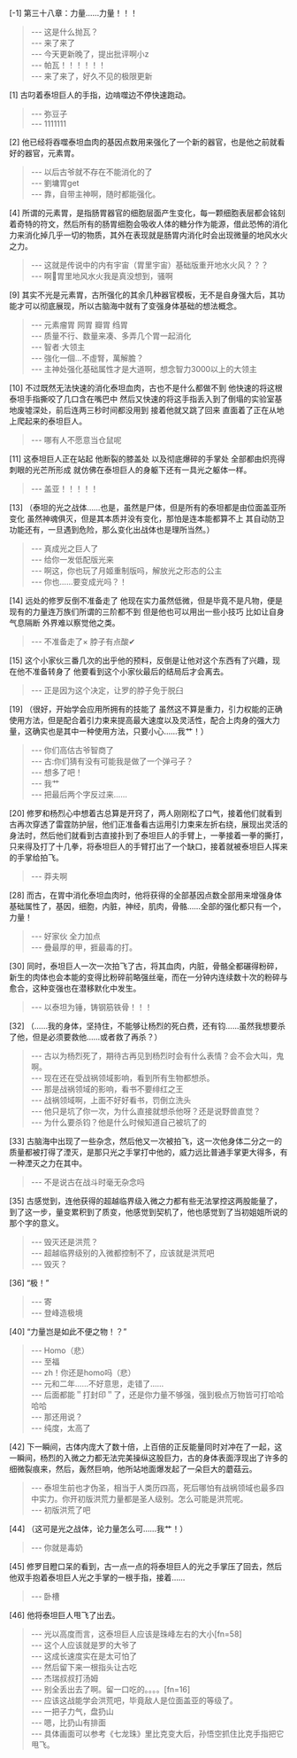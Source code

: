 
[-1] 第三十八章：力量……力量！！！
>--- 这是什么抛瓦？<br>
>--- 来了来了<br>
>--- 今天更新晚了，提出批评啊小z<br>
>--- 帕瓦！！！！！！<br>
>--- 来了来了，好久不见的极限更新<br>

[1] 古叼着泰坦巨人的手指，边啃噬边不停快速跑动。
>--- 弥豆子<br>
>--- 1111111<br>

[2] 他已经将吞噬泰坦血肉的基因点数用来强化了一个新的器官，也是他之前就看好的器官，元素胃。
>--- 以后古爷就不存在不能消化的了<br>
>--- 劉墉胃get<br>
>--- 靠，自带主神啊，随时都能强化。<br>

[4] 所谓的元素胃，是指肠胃器官的细胞层面产生变化，每一颗细胞表层都会铭刻着奇特的符文，然后所有的肠胃细胞会吸收人体的糖分作为能源，借此恐怖的消化力来消化掉几乎一切的物质，其外在表现就是肠胃内消化时会出现微量的地风水火之力。
>--- 这就是传说中的内有宇宙（胃里宇宙）基础版重开地水火风？？？<br>
>--- 啊🤔胃里地风水火我是真没想到，骚啊<br>

[9] 其实不光是元素胃，古所强化的其余几种器官模板，无不是自身强大后，其功能才可以彻底展现，所以古脑海中就有了变强身体基础的想法概念。
>--- 元素瘤胃 网胃 瓣胃 绉胃<br>
>--- 质量不行、数量来凑、多弄几个胃一起消化<br>
>--- 智者·大领主<br>
>--- 強化一個…不虛腎，萬解膽？<br>
>--- 主神处强化基础属性才是大道啊，想念智力3000以上的大领主<br>

[10] 不过既然无法快速的消化泰坦血肉，古也不是什么都做不到 他快速的将这根泰坦手指撕咬了几口含在嘴巴中 然后又快速的将这手指丢入到了倒塌的实验室基地废墟深处，前后连两三秒时间都没用到 接着他就又跳了回来 直面着了正在从地上爬起来的泰坦巨人。
>--- 哪有人不愿意当仓鼠呢<br>

[11] 这泰坦巨人正在站起 他断裂的膝盖处 以及彻底爆碎的手掌处 全部都由炽亮得刺眼的光芒所形成 就仿佛在泰坦巨人的身躯下还有一具光之躯体一样。
>--- 盖亚！！！！！<br>

[13] （泰坦的光之战体……也是，虽然是尸体，但是所有的泰坦都是由位面盖亚所变化 虽然神魂俱灭，但是其本质并没有变化，那怕是连本能都算不上 其自动防卫功能还有，一旦遇到危险，那么变化出战体也是理所当然。）
>--- 真成光之巨人了<br>
>--- 给你一发低配版光来<br>
>--- 啊这，你也玩了月姬重制版吗，解放光之形态的公主<br>
>--- 你也……要变成光吗？！<br>

[14] 远处的修罗反倒不准备走了 他现在实力虽然低微，但是毕竟不是凡物，便是现有的力量连万族们所谓的三阶都不到 但是他也可以用出一些小技巧 比如让自身气息隔断 外界难以察觉他之类。
>--- 不准备走了×
脖子有点酸✔<br>

[15] 这个小家伙三番几次的出乎他的预料，反倒是让他对这个东西有了兴趣，现在他不准备转身了 他要看到这个小家伙最后的结局后才会离去。
>--- 正是因为这个决定，让罗的脖子免于脱臼<br>

[19] （很好，开始学会应用所拥有的技能了 虽然这不算是重力，引力权能的正确使用方法，但是配合着引力束来提高最大速度以及灵活性，配合上肉身的强大力量，这确实也是其中一种使用方法，只要小心……我艹！）
>--- 你们高估古爷智商了<br>
>--- 古:你们猜有没有可能我是做了一个弹弓子？<br>
>--- 想多了吧！<br>
>--- 我艹<br>
>--- 把最后两个字反过来……<br>

[20] 修罗和杨烈心中想着古总算是开窍了，两人刚刚松了口气，接着他们就看到古再次穿透了雷霆防护层，他们正准备看古运用引力束来左折右绕，展现出灵活的身法时，然后他们就看到古直接扑到了泰坦巨人的手臂上，一拳接着一拳的撕打，只来得及打了十几拳，将泰坦巨人的手臂打出了一个缺口，接着就被泰坦巨人挥来的手掌给拍飞。
>--- 莽夫啊<br>

[28] 而古，在胃中消化泰坦血肉时，他将获得的全部基因点数全部用来增强身体基础属性了，基因，细胞，内脏，神经，肌肉，骨骼……全部的强化都只有一个，力量！
>--- 好家伙 全力加点<br>
>--- 疊最厚的甲，捱最毒的打。<br>

[30] 同时，泰坦巨人一次一次拍飞了古，将其血肉，内脏，骨骼全都碾得粉碎，新生的肉体也会本能的变得比粉碎前略强丝毫，而在一分钟内连续数十次的粉碎与愈合，这种变强也在潜移默化中发生。
>--- 以泰坦为锤，铸钢筋铁骨！！！<br>

[32] （……我的身体，坚持住，不能够让杨烈的死白费，还有钧……虽然我想要杀了他，但是必须要救他……或者救了再杀？）
>--- 古以为杨烈死了，期待古再见到杨烈时会有什么表情？会不会大叫，鬼啊。<br>
>--- 现在还在受战祸领域影响，看到所有生物都想杀。<br>
>--- 那是战祸领域的影响，看书不要绯红之王<br>
>--- 战祸领域啊，上面不好好看书，罚倒立洗头<br>
>--- 他只是坑了你一次，为什么直接就想杀他呀？还是说野兽直觉？<br>
>--- 为什么要杀钧？他是什么时候知道自己被坑了的<br>

[33] 古脑海中出现了一些杂念，然后他又一次被拍飞，这一次他身体二分之一的质量都被打得了湮灭，是那只光之手掌打中他的，威力远比普通手掌更大得多，有一种湮灭之力在其中。
>--- 不是说古在战斗时毫无杂念吗<br>

[35] 古感觉到，连他获得的超越临界级入微之力都有些无法掌控这两股能量了，到了这一步，量变累积到了质变，他感觉到契机了，他也感觉到了当初姐姐所说的那个字的意义。
>--- 毁灭还是洪荒？<br>
>--- 超越临界级别的入微都控制不了，应该就是洪荒吧<br>
>--- 毁灭？<br>

[36] “极！”
>--- 寄<br>
>--- 登峰造极境<br>

[40] “力量岂是如此不便之物！？”
>--- Homo（悲）<br>
>--- 至福<br>
>--- zh！你还是homo吗（悲）<br>
>--- 元和二年……不好意思，走错了……<br>
>--- 后面都能＂打封印＂了，还是你力量不够强，强到极点万物皆可打哈哈哈哈<br>
>--- 那还用说？<br>
>--- 纯度，太高了<br>

[42] 下一瞬间，古体内庞大了数十倍，上百倍的正反能量同时对冲在了一起，这一瞬间，杨烈的入微之力都无法完美操纵这股巨力，古的身体表面浮现出了许多的细微裂痕来，然后，轰然巨响，他所站地面爆发起了一朵巨大的蘑菇云。
>--- 泰坦生前也才伪圣，相当于人类历四高，死后哪怕有战祸领域也最多四中实力。你开初版洪荒力量都是圣人级别。怎么可能是洪荒呢。<br>
>--- 初版洪荒了吧<br>

[44] （这可是光之战体，论力量怎么可……我艹！）
>--- 你就是毒奶<br>

[45] 修罗目瞪口呆的看到，古一点一点的将泰坦巨人的光之手掌压了回去，然后他双手抱着泰坦巨人光之手掌的一根手指，接着……
>--- 卧槽<br>

[46] 他将泰坦巨人甩飞了出去。
>--- 光以高度而言，这泰坦巨人应该是珠峰左右的大小[fn=58]<br>
>--- 这个人应该就是罗的大爷了<br>
>--- 这成长速度实在是太可怕了<br>
>--- 然后留下来一根指头让古吃<br>
>--- 杰瑞叔叔打汤姆<br>
>--- 别全丢出去了啊。留一口吃的。。。。[fn=16]<br>
>--- 应该这战能学会洪荒吧，毕竟敌人是位面盖亚的等级了。<br>
>--- 一把子力气，盘扔山<br>
>--- 嗯，比扔山有排面<br>
>--- 具体画面可以参考《七龙珠》里比克变大后，孙悟空抓住比克手指把它甩飞。<br>
